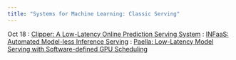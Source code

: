 ```yaml
---
title: "Systems for Machine Learning: Classic Serving"
---
```

Oct 18
: [Clipper: A Low-Latency Online Prediction Serving System](https://www.usenix.org/conference/nsdi17/technical-sessions/presentation/crankshaw)
: [INFaaS: Automated Model-less Inference Serving](https://www.usenix.org/conference/atc21/presentation/romero)
: [Paella: Low-Latency Model Serving with Software-defined GPU Scheduling](https://dl.acm.org/doi/abs/10.1145/3600006.3613163)